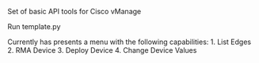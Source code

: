 Set of basic API tools for Cisco vManage

Run template.py

Currently has presents a menu with the following capabilities:
     1. List Edges
     2. RMA Device
     3. Deploy Device
     4. Change Device Values
